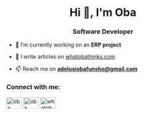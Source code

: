 <h1 align="center">Hi 👋, I'm Oba</h1>
<h3 align="center">Software Developer</h3>

- 🔭 I’m currently working on an **ERP project**

- 📝 I write articles on [whatobathinks.com](https://whatobathinks.com)

- 📫 Reach me on **adelusiobafunsho@gmail.com**

<h3 align="left">Connect with me:</h3>
<p align="left">
<a href="https://linkedin.com/in/obaadelusi" target="_blank"><img align="center" src="https://raw.githubusercontent.com/rahuldkjain/github-profile-readme-generator/master/src/images/icons/Social/linked-in-alt.svg" alt="oba adelusi" height="30" width="40" /></a>
<a href="https://twitter.com/obaadelusi" target="_blank"><img align="center" src="https://raw.githubusercontent.com/rahuldkjain/github-profile-readme-generator/master/src/images/icons/Social/twitter.svg" alt="oba adelusi" height="30" width="40" /></a>
<a href="/https://whatobathinks.com/rss.xml" target="_blank"><img align="center" src="https://raw.githubusercontent.com/rahuldkjain/github-profile-readme-generator/master/src/images/icons/Social/rss.svg" alt="whatobathinks rrs" height="30" width="40" /></a>
</p>
